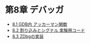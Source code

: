 # 第8章 デバッガ

- [8.1 GDB内 アッカーマン関数](./ackerman/)
- [8.2 割り込みとシグナル 実験用コード](./dbg_target/)
- [8.3 ZDbgの実装](./zdbg/)
